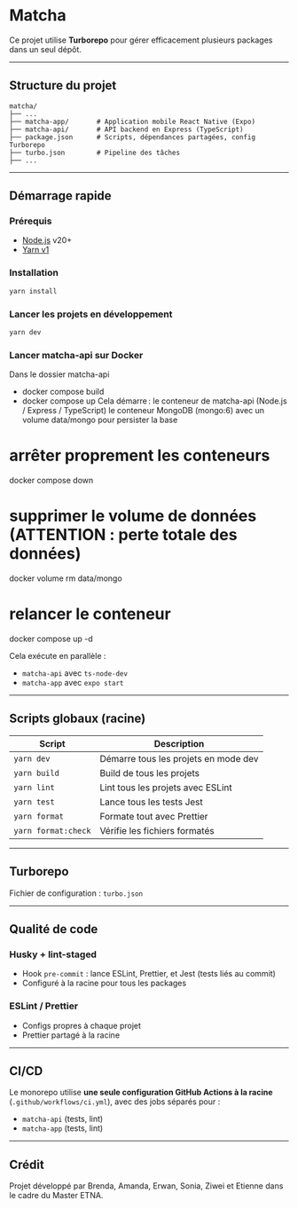 # Matcha

Ce projet utilise **Turborepo** pour gérer efficacement plusieurs packages dans un seul dépôt.

---

## Structure du projet

```
matcha/
├── ...
├── matcha-app/       # Application mobile React Native (Expo)
├── matcha-api/       # API backend en Express (TypeScript)
├── package.json      # Scripts, dépendances partagées, config Turborepo
├── turbo.json        # Pipeline des tâches
├── ...
```

---

## Démarrage rapide

### Prérequis

- [Node.js](https://nodejs.org) v20+
- [Yarn v1](https://classic.yarnpkg.com/lang/en/)

### Installation

```bash
yarn install
```

### Lancer les projets en développement

```bash
yarn dev
```

### Lancer matcha-api sur Docker

Dans le dossier matcha-api

- docker compose build
- docker compose up
  Cela démarre :
  le conteneur de matcha-api (Node.js / Express / TypeScript)
  le conteneur MongoDB (mongo:6)
  avec un volume data/mongo pour persister la base

# arrêter proprement les conteneurs

docker compose down

# supprimer le volume de données (ATTENTION : perte totale des données)

docker volume rm data/mongo

# relancer le conteneur

docker compose up -d

Cela exécute en parallèle :

- `matcha-api` avec `ts-node-dev`
- `matcha-app` avec `expo start`

---

## Scripts globaux (racine)

| Script              | Description                          |
| ------------------- | ------------------------------------ |
| `yarn dev`          | Démarre tous les projets en mode dev |
| `yarn build`        | Build de tous les projets            |
| `yarn lint`         | Lint tous les projets avec ESLint    |
| `yarn test`         | Lance tous les tests Jest            |
| `yarn format`       | Formate tout avec Prettier           |
| `yarn format:check` | Vérifie les fichiers formatés        |

---

## Turborepo

Fichier de configuration : `turbo.json`

---

## Qualité de code

### Husky + lint-staged

- Hook `pre-commit` : lance ESLint, Prettier, et Jest (tests liés au commit)
- Configuré à la racine pour tous les packages

### ESLint / Prettier

- Configs propres à chaque projet
- Prettier partagé à la racine

---

## CI/CD

Le monorepo utilise **une seule configuration GitHub Actions à la racine** (`.github/workflows/ci.yml`), avec des jobs séparés pour :

- `matcha-api` (tests, lint)
- `matcha-app` (tests, lint)

---

## Crédit

Projet développé par Brenda, Amanda, Erwan, Sonia, Ziwei et Etienne dans le cadre du Master ETNA.
